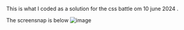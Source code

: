 This is what I coded as a solution for the css battle om 10 june 2024 .

The screensnap is below
![image](https://github.com/akash-panthri/css_battle_10_june_2024/assets/150880382/89bcf976-3113-4581-aa7e-b976fdddf07d)
